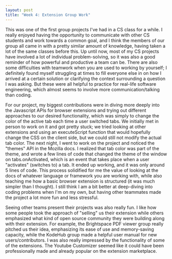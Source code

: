 ```yaml
---
layout: post
title: "Week 4: Extension Group Work"
---
```


This was one of the first group projects I've had in a CS class for a while. I really enjoyed having the opportunity to communicate with other CS students and work towards a common goal, and I think the members of our group all came in with a pretty similar amount of knowledge, having taken a lot of the same classes before this. Up until now, most of my CS projects have involved a lot of individual problem-solving, so it was also a good reminder of how powerful and productive a team can be. There are also some difficulties with teamwork when you are used to working by yourself; I definitely found myself struggling at times to fill everyone else in on how I arrived at a certain solution or clarifying the context surrounding a question I was asking. But these were all helpful to practice for real-life software engineering, which almost seems to involve more communication/talking than coding.

For our project, my biggest contributions were in diving more deeply into the Javascript APIs for browser extensions and trying out different approaches to our desired functionality, which was simply to change the color of the active tab each time a user switched tabs. We initially met in person to work on it and got pretty stuck; we tried looking at other extensions and using an executeScript function that would hopefully change the CSS on the client side, but we could still not modify the actual tab color. The next night, I went to work on the project and noticed the "themes" API in the Mozilla docs. I realized that tab color was part of the theme, and wrote a few lines of code that changed the theme of the window on tabs.onActivated, which is an event that takes place when a user "activates" (switches to) a tab. It ended up working, and it was only around 5 lines of code. This process solidified for me the value of looking at the docs of whatever language or framework you are working with, while also teaching me how a basic browser extension is structured (it was much simpler than I thought). I still think I am a bit better at deep-diving into coding problems when I'm on my own, but having other teammates made the project a lot more fun and less stressful.

Seeing other teams present their projects was also really fun. I like how some people took the approach of "selling" us their extension while others emphasized what kind of open source community they were building along with their extension. For example, the Brightspace PDF viewer group really pitched us their idea, emphasizing its ease of use and memory-saving capacity, while the KodeHub group made a helpful user manual for new users/contributors. I was also really impressed by the functionality of some of the extensions. The Youtube Customizer seemed like it could have been professionally made and already popular on the extension marketplace.